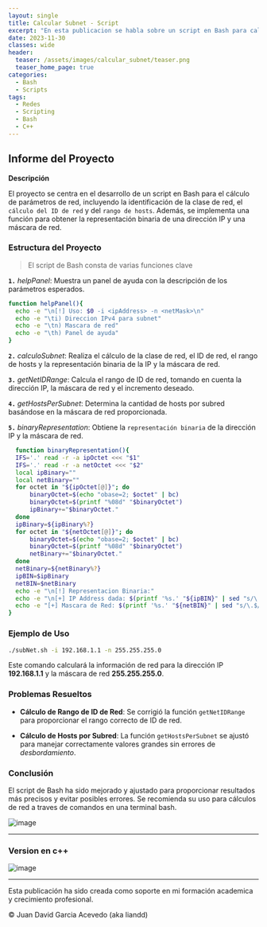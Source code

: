 ```yaml
---
layout: single
title: Calcular Subnet - Script
excerpt: "En esta publicacion se habla sobre un script en Bash para calcular subnetting, (Total Host, Network ID, Broadcast IP)"
date: 2023-11-30
classes: wide
header:
  teaser: /assets/images/calcular_subnet/teaser.png
  teaser_home_page: true
categories:
  - Bash
  - Scripts
tags:
  - Redes
  - Scripting
  - Bash
  - C++
---
```


## Informe del Proyecto
**Descripción**

El proyecto se centra en el desarrollo de un script en Bash para el cálculo de parámetros de red, incluyendo la identificación de la clase de red, el `cálculo del ID de red` y del `rango de hosts`. Además, se implementa una función para obtener la representación binaria de una dirección IP y una máscara de red.

### Estructura del Proyecto

> El script de Bash consta de varias funciones clave

  **`1.`** *helpPanel*: Muestra un panel de ayuda con la descripción de los parámetros esperados.
  ```bash
 function helpPanel(){
    echo -e "\n[!] Uso: $0 -i <ipAddress> -n <netMask>\n"
    echo -e "\ti) Direccion IPv4 para subnet"
    echo -e "\tn) Mascara de red"
    echo -e "\th) Panel de ayuda"
}
  ```
  **`2.`** *calculoSubnet*: Realiza el cálculo de la clase de red, el ID de red, el rango de hosts y la representación binaria de la IP y la máscara de red.

  **`3.`** *getNetIDRange*: Calcula el rango de ID de red, tomando en cuenta la dirección IP, la máscara de red y el incremento deseado.

  **`4.`** *getHostsPerSubnet*: Determina la cantidad de hosts por subred basándose en la máscara de red proporcionada.

  **`5.`** *binaryRepresentation*: Obtiene la `representación binaria` de la dirección IP y la máscara de red.

  ```bash
    function binaryRepresentation(){
    IFS='.' read -r -a ipOctet <<< "$1"
    IFS='.' read -r -a netOctet <<< "$2"
    local ipBinary=""
    local netBinary=""
    for octet in "${ipOctet[@]}"; do
        binaryOctet=$(echo "obase=2; $octet" | bc)
        binaryOctet=$(printf "%08d" "$binaryOctet")
        ipBinary+="$binaryOctet."
    done 
    ipBinary=${ipBinary%?}
    for octet in "${netOctet[@]}"; do
        binaryOctet=$(echo "obase=2; $octet" | bc)
        binaryOctet=$(printf "%08d" "$binaryOctet")
        netBinary+="$binaryOctet."
    done
    netBinary=${netBinary%?}
    ipBIN=$ipBinary
    netBIN=$netBinary
    echo -e "\n[!] Representacion Binaria:"
    echo -e "\n[+] IP Address dada: $(printf '%s.' "${ipBIN}" | sed "s/\.$//") "
    echo -e "[+] Mascara de Red: $(printf '%s.' "${netBIN}" | sed "s/\.$//") "
}
```

### Ejemplo de Uso

```bash
./subNet.sh -i 192.168.1.1 -n 255.255.255.0
```
Este comando calculará la información de red para la dirección IP **192.168.1.1** y la máscara de red **255.255.255.0**.

### Problemas Resueltos

- **Cálculo de Rango de ID de Red**: Se corrigió la función `getNetIDRange` para proporcionar el rango correcto de ID de red.

- **Cálculo de Hosts por Subred**: La función `getHostsPerSubnet` se ajustó para manejar correctamente valores grandes sin errores de *desbordamiento*.

### Conclusión

El script de Bash ha sido mejorado y ajustado para proporcionar resultados más precisos y evitar posibles errores. Se recomienda su uso para cálculos de red a traves de comandos en una terminal bash.

![image](https://github.com/liandd/Calcular_SubNett/assets/114973749/1c3798de-0d83-4995-bb86-d0e0a32f527d)

---

### Version en c++
![image](https://github.com/liandd/Calcular_SubNett/assets/114973749/16e457f8-64af-4336-9925-3ffb98512501)

---

Esta publicación ha sido creada como soporte en mi formación academica y crecimiento profesional.

© Juan David Garcia Acevedo (aka liandd)

